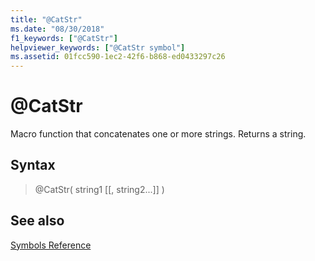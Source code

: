 ```yaml
---
title: "@CatStr"
ms.date: "08/30/2018"
f1_keywords: ["@CatStr"]
helpviewer_keywords: ["@CatStr symbol"]
ms.assetid: 01fcc590-1ec2-42f6-b868-ed0433297c26
---
```

# @CatStr

Macro function that concatenates one or more strings. Returns a string.

## Syntax

> @CatStr( string1 [[, string2...]] )

## See also

[Symbols Reference](../../assembler/masm/symbols-reference.md)<br/>